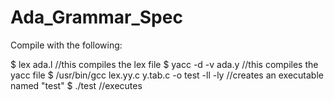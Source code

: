# Ada_Grammar_Spec

Compile with the following:

$ lex ada.l
//this compiles the lex file
$ yacc -d -v ada.y
//this compiles the yacc file
$ /usr/bin/gcc lex.yy.c y.tab.c -o test -ll -ly
//creates an executable named "test"
$ ./test
//executes
